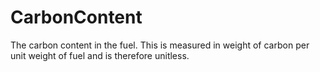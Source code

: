 CarbonContent
=============

The carbon content in the fuel. This is measured in weight of carbon per unit weight of fuel and is therefore unitless.
